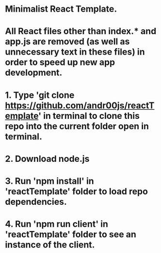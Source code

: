 # Minimalist React Template. 
# All React files other than index.* and app.js are removed (as well as unnecessary text in these files) in order to speed up new app development.
# 1. Type 'git clone https://github.com/andr00js/reactTemplate' in terminal to clone this repo into the current folder open in terminal.
# 2. Download node.js
# 3. Run 'npm install' in 'reactTemplate' folder to load repo dependencies.
# 4. Run 'npm run client' in 'reactTemplate' folder to see an instance of the client.